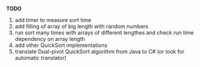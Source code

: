 **TODO**
1. add timer to measure sort time
2. add filling of array of big length with random numbers
3. run sort many times with arrays of different lengthes and check run time dependency on array length
4. add other QuickSort implementations
5. translate Dual-pivot QuickSort algorithm from Java to C# (or look for automatic translator)
